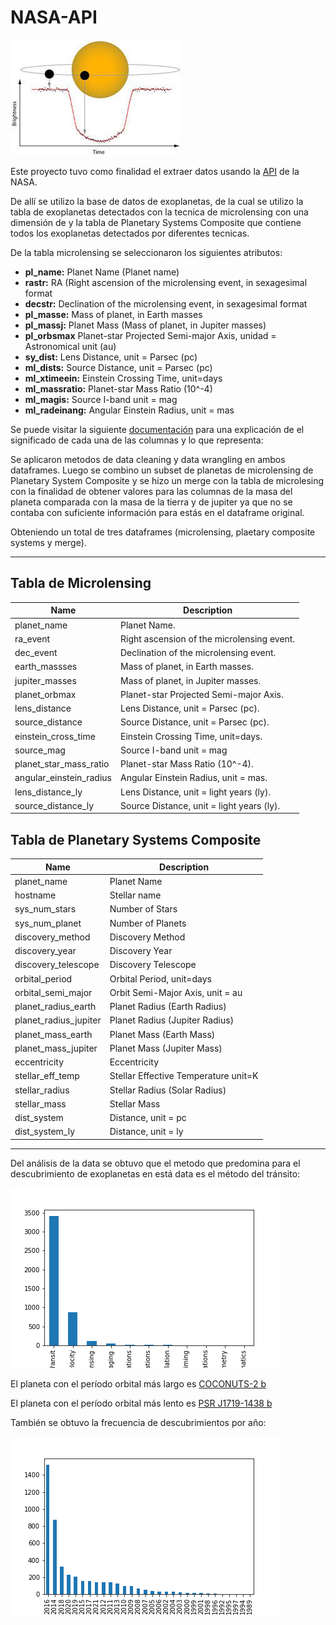 # NASA-API

![image.png](transit.jpeg)

Este proyecto tuvo como finalidad el extraer datos usando la [API](https://api.nasa.gov) de la NASA.

De allí se utilizo la base de datos de exoplanetas, de la cual se utilizo la tabla de exoplanetas detectados con la tecnica de microlensing con una 
dimensión de  y la tabla de Planetary Systems Composite que contiene todos los exoplanetas detectados por diferentes tecnicas.

De la tabla microlensing se seleccionaron los siguientes atributos: 

- **pl_name:** Planet Name (Planet name)
- **rastr:** RA (Right ascension of the microlensing event, in sexagesimal format
- **decstr:** Declination of the microlensing event, in sexagesimal format
- **pl_masse:** Mass of planet, in Earth masses
- **pl_massj:** Planet Mass (Mass of planet, in Jupiter masses)
- **pl_orbsmax** Planet-star Projected Semi-major Axis, unidad = Astronomical unit (au) 
- **sy_dist:** Lens Distance, unit = Parsec (pc)
- **ml_dists:** Source Distance, unit = Parsec (pc)
- **ml_xtimeein:** Einstein Crossing Time, unit=days 
- **ml_massratio:** Planet-star Mass Ratio (10^-4)
- **ml_magis:** Source I-band unit = mag 
- **ml_radeinang:** Angular Einstein Radius, unit = mas 

Se puede visitar la siguiente [documentación](https://exoplanetarchive.ipac.caltech.edu/docs/microlensing-column-mapping.pdf) para una explicación de el significado de cada una de las columnas y lo que representa:

Se aplicaron metodos de data cleaning y data wrangling en ambos dataframes. Luego se combino un subset de planetas de microlensing de Planetary System Composite y se hizo un merge con la tabla de microlesing con la finalidad de obtener 
valores para las columnas de la masa del planeta comparada con la masa de la tierra y de jupiter ya que no se contaba con suficiente información para estás en el dataframe original. 

Obteniendo un total de tres dataframes (microlensing, plaetary composite systems y merge).

---
## Tabla de Microlensing

| Name  | Description |
| ------------- | ------------- |
| planet_name	  | Planet Name. |
| ra_event	  | Right ascension of the microlensing event. |
| dec_event | Declination of the microlensing event. |
| earth_massses	 | Mass of planet, in Earth masses.  |
| jupiter_masses | Mass of planet, in Jupiter masses. |
| planet_orbmax  |Planet-star Projected Semi-major Axis. |
| lens_distance | Lens Distance, unit = Parsec (pc). |
| source_distance | Source Distance, unit = Parsec (pc). |
| einstein_cross_time | Einstein Crossing Time, unit=days.  |
| source_mag  | Source I-band unit = mag
| planet_star_mass_ratio  | Planet-star Mass Ratio (10^-4). |
| angular_einstein_radius | Angular Einstein Radius, unit = mas. |
| lens_distance_ly | Lens Distance, unit = light years (ly). |
| source_distance_ly  | Source Distance, unit = light years (ly). |

## Tabla de Planetary Systems Composite

| Name  | Description |
| ------------- | ------------- |
| planet_name | Planet Name |
| hostname | Stellar name |
| sys_num_stars | Number of Stars |
| sys_num_planet | Number of Planets |
| discovery_method | Discovery Method |
| discovery_year | Discovery Year |
| discovery_telescope | Discovery Telescope |
| orbital_period | Orbital Period, unit=days |
| orbital_semi_major | Orbit Semi-Major Axis, unit = au |
| planet_radius_earth | Planet Radius (Earth Radius) |
| planet_radius_jupiter | Planet Radius (Jupiter Radius) |
| planet_mass_earth | Planet Mass (Earth Mass) |
| planet_mass_jupiter | Planet Mass (Jupiter Mass) |
| eccentricity | Eccentricity |
| stellar_eff_temp | Stellar Effective Temperature unit=K |
| stellar_radius | Stellar Radius (Solar Radius) |
| stellar_mass | Stellar Mass |
| dist_system | Distance, unit = pc |
| dist_system_ly | Distance, unit = ly |

--- 

Del análisis de la data se obtuvo que el metodo que predomina para el descubrimiento de exoplanetas en está data es el método del tránsito:

![Discovery Method](bar_discovery_method.png)

El planeta con el período orbital más largo es [COCONUTS-2 b](https://exoplanets.nasa.gov/exoplanet-catalog/7945/coconuts-2-b/)

El planeta con el período orbital más lento es [PSR J1719-1438 b](https://exoplanets.nasa.gov/exoplanet-catalog/7138/psr-j1719-1438-b/)

También se obtuvo la frecuencia de descubrimientos por año:

![Discoveries by year](bar_year.png)
